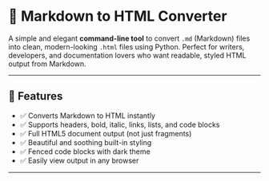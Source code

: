 # 📄 Markdown to HTML Converter

A simple and elegant **command-line tool** to convert `.md` (Markdown) files into clean, modern-looking `.html` files using Python. Perfect for writers, developers, and documentation lovers who want readable, styled HTML output from Markdown.

---

## 🚀 Features

- ✅ Converts Markdown to HTML instantly
- ✅ Supports headers, bold, italic, links, lists, and code blocks
- ✅ Full HTML5 document output (not just fragments)
- ✅ Beautiful and soothing built-in styling
- ✅ Fenced code blocks with dark theme
- ✅ Easily view output in any browser

---


